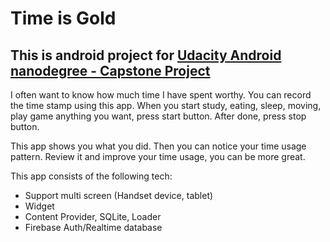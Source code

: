 # Time is Gold

This is android project for [Udacity Android nanodegree - Capstone Project](https://www.udacity.com/course/android-developer-nanodegree-by-google--nd801)
----

I often want to know how much time I have spent worthy.
You can record the time stamp using this app.
When you start study, eating, sleep, moving, play game anything you want, press start button.
After done, press stop button.

This app shows you what you did.
Then you can notice your time usage pattern.
Review it and improve your time usage, you can be more great.

This app consists of the following tech:
 - Support multi screen (Handset device, tablet)
 - Widget
 - Content Provider, SQLite, Loader
 - Firebase Auth/Realtime database
